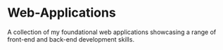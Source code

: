 # Web-Applications
A collection of my foundational web applications showcasing a range of front-end and back-end development skills.
